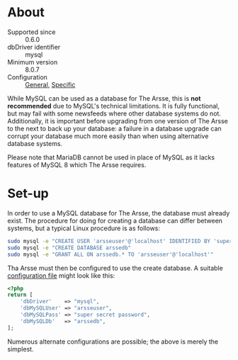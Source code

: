 # About

<dl>
    <dt>Supported since</dt>
        <dd>0.6.0</dd>
    <dt>dbDriver identifier</dt>
        <dd>mysql</dd>
    <dt>Minimum version</dt>
        <dd>8.0.7</dd>
    <dt>Configuration</dt>
        <dd><a href="/en/Configuring_The_Arsse#page_Database-settings">General</a>, <a href="/en/Configuring_The_Arsse#page_Database-settings-specific-to-MySQL">Specific</a></dd>
</dl>

While MySQL can be used as a database for The Arsse, this is **not recommended** due to MySQL's technical limitations. It is fully functional, but may fail with some newsfeeds where other database systems do not. Additionally, it is important before upgrading from one version of The Arsse to the next to back up your database: a failure in a database upgrade can corrupt your database much more easily than when using alternative database systems.

Please note that MariaDB cannot be used in place of MySQL as it lacks features of MySQL 8 which The Arsse requires.

# Set-up

In order to use a MySQL database for The Arsse, the database must already exist. The procedure for doing for creating a database can differ between systems, but a typical Linux procedure is as follows:

```sh
sudo mysql -e "CREATE USER 'arsseuser'@'localhost' IDENTIFIED BY 'super secret password'"
sudo mysql -e "CREATE DATABASE arssedb"
sudo mysql -e "GRANT ALL ON arssedb.* TO 'arsseuser'@'localhost'"
```

Tha Arsse must then be configured to use the create database. A suitable [configuration file](/en/Configuring_The_Arsse) might look like this:

```php
<?php
return [
    'dbDriver'    => "mysql",
    'dbMySQLUser' => "arsseuser",
    'dbMySQLPass' => "super secret password",
    'dbMySQLDb'   => "arssedb",
];
```

Numerous alternate configurations are possible; the above is merely the simplest.
